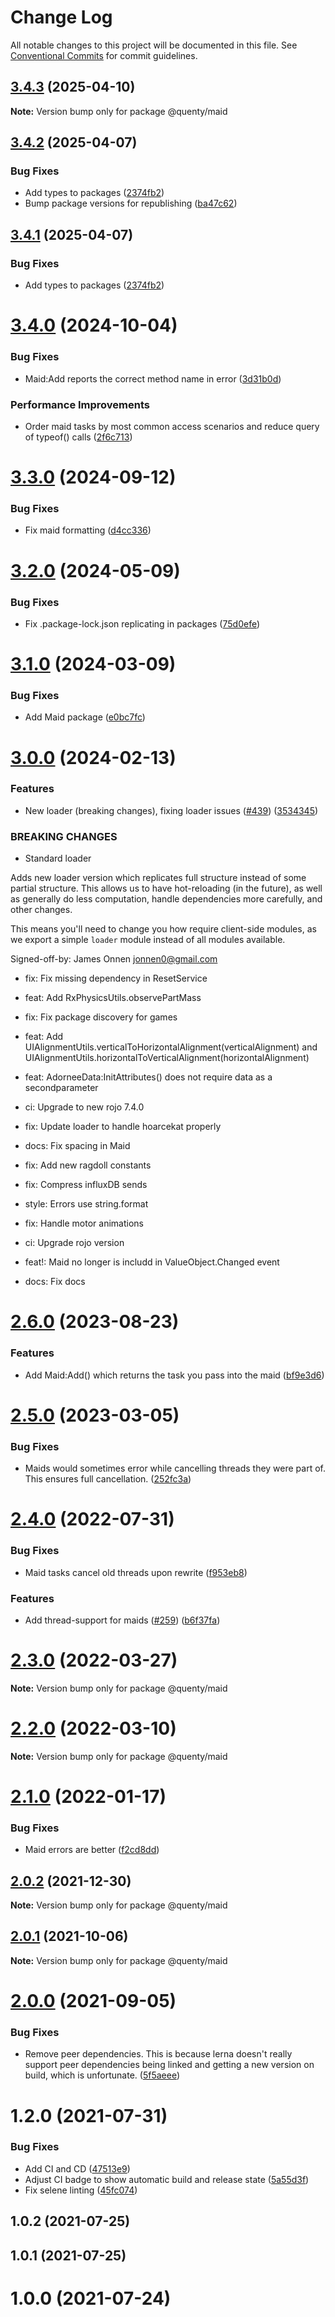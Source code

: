 # Change Log

All notable changes to this project will be documented in this file.
See [Conventional Commits](https://conventionalcommits.org) for commit guidelines.

## [3.4.3](https://github.com/Quenty/NevermoreEngine/compare/@quenty/maid@3.4.2...@quenty/maid@3.4.3) (2025-04-10)

**Note:** Version bump only for package @quenty/maid





## [3.4.2](https://github.com/Quenty/NevermoreEngine/compare/@quenty/maid@3.4.0...@quenty/maid@3.4.2) (2025-04-07)


### Bug Fixes

* Add types to packages ([2374fb2](https://github.com/Quenty/NevermoreEngine/commit/2374fb2b043cfbe0e9b507b3316eec46a4e353a0))
* Bump package versions for republishing ([ba47c62](https://github.com/Quenty/NevermoreEngine/commit/ba47c62e32170bf74377b0c658c60b84306dc294))





## [3.4.1](https://github.com/Quenty/NevermoreEngine/compare/@quenty/maid@3.4.0...@quenty/maid@3.4.1) (2025-04-07)


### Bug Fixes

* Add types to packages ([2374fb2](https://github.com/Quenty/NevermoreEngine/commit/2374fb2b043cfbe0e9b507b3316eec46a4e353a0))





# [3.4.0](https://github.com/Quenty/NevermoreEngine/compare/@quenty/maid@3.3.0...@quenty/maid@3.4.0) (2024-10-04)


### Bug Fixes

* Maid:Add reports the correct method name in error ([3d31b0d](https://github.com/Quenty/NevermoreEngine/commit/3d31b0d5c6aa7c3bf280e102b1b37a3219ef2dba))


### Performance Improvements

* Order maid tasks by most common access scenarios and reduce query of typeof() calls ([2f6c713](https://github.com/Quenty/NevermoreEngine/commit/2f6c7130f462188e77ee4789315e5692302280eb))





# [3.3.0](https://github.com/Quenty/NevermoreEngine/compare/@quenty/maid@3.2.0...@quenty/maid@3.3.0) (2024-09-12)


### Bug Fixes

* Fix maid formatting ([d4cc336](https://github.com/Quenty/NevermoreEngine/commit/d4cc336f86c82de76670f0e3e1061741b0e9b998))





# [3.2.0](https://github.com/Quenty/NevermoreEngine/compare/@quenty/maid@3.1.0...@quenty/maid@3.2.0) (2024-05-09)


### Bug Fixes

* Fix .package-lock.json replicating in packages ([75d0efe](https://github.com/Quenty/NevermoreEngine/commit/75d0efeef239f221d93352af71a5b3e930ec23c5))





# [3.1.0](https://github.com/Quenty/NevermoreEngine/compare/@quenty/maid@3.0.0...@quenty/maid@3.1.0) (2024-03-09)


### Bug Fixes

* Add Maid package ([e0bc7fc](https://github.com/Quenty/NevermoreEngine/commit/e0bc7fc47e7981b74f404410f14b539cd1191223))





# [3.0.0](https://github.com/Quenty/NevermoreEngine/compare/@quenty/maid@2.6.0...@quenty/maid@3.0.0) (2024-02-13)


### Features

* New loader (breaking changes), fixing loader issues  ([#439](https://github.com/Quenty/NevermoreEngine/issues/439)) ([3534345](https://github.com/Quenty/NevermoreEngine/commit/353434522918812953bd9f13fece73e27a4d034d))


### BREAKING CHANGES

* Standard loader

Adds new loader version which replicates full structure instead of some partial structure. This allows us to have hot-reloading (in the future), as well as generally do less computation, handle dependencies more carefully, and other changes.

This means you'll need to change you how require client-side modules, as we export a simple `loader` module instead of all modules available.

Signed-off-by: James Onnen <jonnen0@gmail.com>

* fix: Fix missing dependency in ResetService

* feat: Add RxPhysicsUtils.observePartMass

* fix: Fix package discovery for games

* feat: Add UIAlignmentUtils.verticalToHorizontalAlignment(verticalAlignment) and UIAlignmentUtils.horizontalToVerticalAlignment(horizontalAlignment)

* feat: AdorneeData:InitAttributes() does not require data as a  secondparameter

* ci: Upgrade to new rojo 7.4.0

* fix: Update loader to handle hoarcekat properly

* docs: Fix spacing in Maid

* fix: Add new ragdoll constants

* fix: Compress influxDB sends

* style: Errors use string.format

* fix: Handle motor animations

* ci: Upgrade rojo version

* feat!: Maid no longer is includd in ValueObject.Changed event

* docs: Fix docs





# [2.6.0](https://github.com/Quenty/NevermoreEngine/compare/@quenty/maid@2.5.0...@quenty/maid@2.6.0) (2023-08-23)


### Features

* Add Maid:Add() which returns the task you pass into the maid ([bf9e3d6](https://github.com/Quenty/NevermoreEngine/commit/bf9e3d66e5c31ec0dafcc1c9e4142d963d309c65))





# [2.5.0](https://github.com/Quenty/NevermoreEngine/compare/@quenty/maid@2.4.0...@quenty/maid@2.5.0) (2023-03-05)


### Bug Fixes

* Maids would sometimes error while cancelling threads they were part of. This ensures full cancellation. ([252fc3a](https://github.com/Quenty/NevermoreEngine/commit/252fc3a5b097dc1a58a998a261b2c28d367839d4))





# [2.4.0](https://github.com/Quenty/NevermoreEngine/compare/@quenty/maid@2.3.0...@quenty/maid@2.4.0) (2022-07-31)


### Bug Fixes

* Maid tasks cancel old threads upon rewrite ([f953eb8](https://github.com/Quenty/NevermoreEngine/commit/f953eb8650073a3da5b551239c87e8d9391bc858))


### Features

* Add thread-support for maids ([#259](https://github.com/Quenty/NevermoreEngine/issues/259)) ([b6f37fa](https://github.com/Quenty/NevermoreEngine/commit/b6f37fa430dad4c6801510335c62691c4b7b6e3c))





# [2.3.0](https://github.com/Quenty/NevermoreEngine/compare/@quenty/maid@2.2.0...@quenty/maid@2.3.0) (2022-03-27)

**Note:** Version bump only for package @quenty/maid





# [2.2.0](https://github.com/Quenty/NevermoreEngine/compare/@quenty/maid@2.1.0...@quenty/maid@2.2.0) (2022-03-10)

**Note:** Version bump only for package @quenty/maid





# [2.1.0](https://github.com/Quenty/NevermoreEngine/compare/@quenty/maid@2.0.2...@quenty/maid@2.1.0) (2022-01-17)


### Bug Fixes

* Maid errors are better ([f2cd8dd](https://github.com/Quenty/NevermoreEngine/commit/f2cd8dd529aacca133b5d1c773cb19479fc581fe))





## [2.0.2](https://github.com/Quenty/NevermoreEngine/compare/@quenty/maid@2.0.1...@quenty/maid@2.0.2) (2021-12-30)

**Note:** Version bump only for package @quenty/maid





## [2.0.1](https://github.com/Quenty/NevermoreEngine/compare/@quenty/maid@2.0.0...@quenty/maid@2.0.1) (2021-10-06)

**Note:** Version bump only for package @quenty/maid





# [2.0.0](https://github.com/Quenty/NevermoreEngine/compare/@quenty/maid@1.2.0...@quenty/maid@2.0.0) (2021-09-05)


### Bug Fixes

* Remove peer dependencies. This is because lerna doesn't really support peer dependencies being linked and getting a new version on build, which is unfortunate. ([5f5aeee](https://github.com/Quenty/NevermoreEngine/commit/5f5aeeea8de9975435309e53679f0ef7064f9dd0))





# 1.2.0 (2021-07-31)


### Bug Fixes

* Add CI and CD ([47513e9](https://github.com/Quenty/NevermoreEngine/commit/47513e9b568162707534af132396dd8756947dd3))
* Adjust CI badge to show automatic build and release state ([5a55d3f](https://github.com/Quenty/NevermoreEngine/commit/5a55d3f19bf8d66a760d67da9b56ed47fab74656))
* Fix selene linting ([45fc074](https://github.com/Quenty/NevermoreEngine/commit/45fc07489ee59127ac6582689f19a0e87c1e5b5a))



## 1.0.2 (2021-07-25)



## 1.0.1 (2021-07-25)



# 1.0.0 (2021-07-24)
